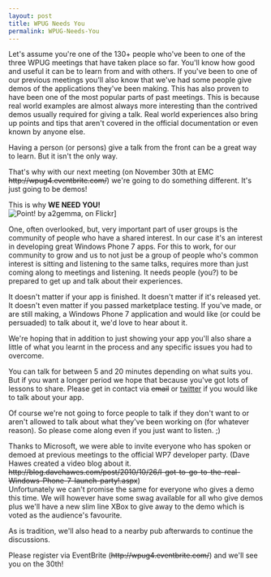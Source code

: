 ```yaml
---
layout: post
title: WPUG Needs You
permalink: WPUG-Needs-You
---
```


Let's assume you're one of the 130+ people who've been to one of the three WPUG meetings that have taken place so far. You'll know how good and useful it can be to learn from and with others. If you've been to one of our previous meetings you'll also know that we've had some people give demos of the applications they've been making. This has also proven to have been one of the most popular parts of past meetings. This is because real world examples are almost always more interesting than the contrived demos usually required for giving a talk. Real world experiences also bring up points and tips that aren't covered in the official documentation or even known by anyone else.

Having a person (or persons) give a talk from the front can be a great way to learn. But it isn't the only way.

That's why with our next meeting (on November 30th at EMC ~~http&#58;&#47;&#47;wpug4.eventbrite.com/~~) we're going to do something different. It's just going to be demos!

This is why **WE NEED YOU!**  
![Point! by a2gemma, on Flickr](http://farm2.static.flickr.com/1339/1448178195_bff4bcd6c2.jpg)]

One, often overlooked, but, very important part of user groups is the community of people who have a shared interest. In our case it's an interest in developing great Windows Phone 7 apps. For this to work, for our community to grow and us to not just be a group of people who's common interest is sitting and listening to the same talks, requires more than just coming along to meetings and listening. It needs people (you?) to be prepared to get up and talk about their experiences.

It doesn't matter if your app is finished. It doesn't matter if it's released yet. It doesn't even matter if you passed marketplace testing. If you've made, or are still making, a Windows Phone 7 application and would like (or could be persuaded) to talk about it, we'd love to hear about it.

We're hoping that in addition to just showing your app you'll also share a little of what you learnt in the process and any specific issues you had to overcome.

You can talk for between 5 and 20 minutes depending on what suits you. But if you want a longer period we hope that because you've got lots of lessons to share. Please get in contact via ~~email~~ or [twitter](http://x.com/winappsldn) if you would like to talk about your app.

Of course we're not going to force people to talk if they don't want to or aren't allowed to talk about what they've been working on (for whatever reason). So please come along even if you just want to listen. ;)

Thanks to Microsoft, we were able to invite everyone who has spoken or demoed at previous meetings to the official WP7 developer party. (Dave Hawes created a video blog about it. ~~http&#58;&#47;&#47;blog.davehawes.com/post/2010/10/26/I-got-to-go-to-the-real-Windows-Phone-7-launch-party!.aspx~~)  
Unfortunately we can't promise the same for everyone who gives a demo this time. We will however have some swag available for all who give demos plus we'll have a new slim line XBox to give away to the demo which is voted as the audience's favourite.

As is tradition, we'll also head to a nearby pub afterwards to continue the discussions.

Please register via EventBrite (~~http&#58;&#47;&#47;wpug4.eventbrite.com/~~) and we'll see you on the 30th!
